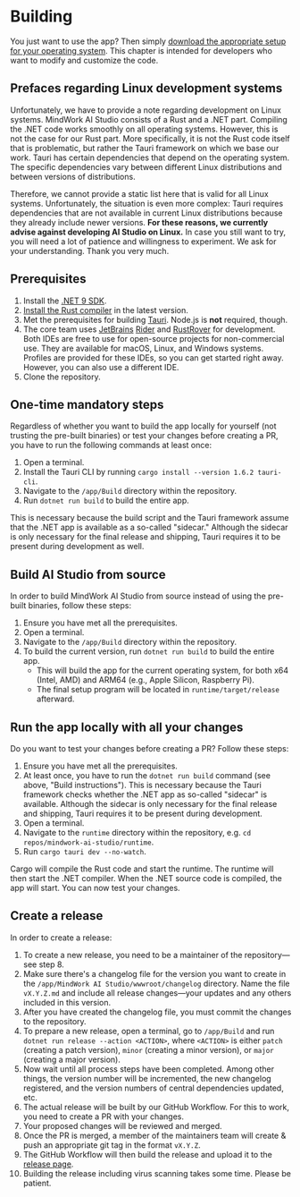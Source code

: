 # Building
You just want to use the app? Then simply [download the appropriate setup for your operating system](Setup.md). This chapter is intended for developers who want to modify and customize the code.

## Prefaces regarding Linux development systems
Unfortunately, we have to provide a note regarding development on Linux systems. MindWork AI Studio consists of a Rust and a .NET part. Compiling the .NET code works smoothly on all operating systems. However, this is not the case for our Rust part. More specifically, it is not the Rust code itself that is problematic, but rather the Tauri framework on which we base our work. Tauri has certain dependencies that depend on the operating system. The specific dependencies vary between different Linux distributions and between versions of distributions.

Therefore, we cannot provide a static list here that is valid for all Linux systems. Unfortunately, the situation is even more complex: Tauri requires dependencies that are not available in current Linux distributions because they already include newer versions. **For these reasons, we currently advise against developing AI Studio on Linux.** In case you still want to try, you will need a lot of patience and willingness to experiment. We ask for your understanding. Thank you very much.

## Prerequisites
1. Install the [.NET 9 SDK](https://dotnet.microsoft.com/en-us/download/dotnet/9.0).
2. [Install the Rust compiler](https://www.rust-lang.org/tools/install) in the latest version.
3. Met the prerequisites for building [Tauri](https://tauri.app/v1/guides/getting-started/prerequisites/). Node.js is **not** required, though.
4. The core team uses [JetBrains](https://www.jetbrains.com/) [Rider](https://www.jetbrains.com/rider/) and [RustRover](https://www.jetbrains.com/rust/) for development. Both IDEs are free to use for open-source projects for non-commercial use. They are available for macOS, Linux, and Windows systems. Profiles are provided for these IDEs, so you can get started right away. However, you can also use a different IDE.
4. Clone the repository.

## One-time mandatory steps
Regardless of whether you want to build the app locally for yourself (not trusting the pre-built binaries) or test your changes before creating a PR, you have to run the following commands at least once:

1. Open a terminal.
2. Install the Tauri CLI by running `cargo install --version 1.6.2 tauri-cli`.
3. Navigate to the `/app/Build` directory within the repository.
4. Run `dotnet run build` to build the entire app.

This is necessary because the build script and the Tauri framework assume that the .NET app is available as a so-called "sidecar." Although the sidecar is only necessary for the final release and shipping, Tauri requires it to be present during development as well.

## Build AI Studio from source
In order to build MindWork AI Studio from source instead of using the pre-built binaries, follow these steps:
1. Ensure you have met all the prerequisites.
2. Open a terminal.
3. Navigate to the `/app/Build` directory within the repository.
4. To build the current version, run `dotnet run build` to build the entire app.
    - This will build the app for the current operating system, for both x64 (Intel, AMD) and ARM64 (e.g., Apple Silicon, Raspberry Pi).
    - The final setup program will be located in `runtime/target/release` afterward.

## Run the app locally with all your changes
Do you want to test your changes before creating a PR? Follow these steps:
1. Ensure you have met all the prerequisites.
2. At least once, you have to run the `dotnet run build` command (see above, "Build instructions"). This is necessary because the Tauri framework checks whether the .NET app as so-called "sidecar" is available. Although the sidecar is only necessary for the final release and shipping, Tauri requires it to be present during development.
3. Open a terminal.
4. Navigate to the `runtime` directory within the repository, e.g. `cd repos/mindwork-ai-studio/runtime`.
5. Run `cargo tauri dev --no-watch`.

Cargo will compile the Rust code and start the runtime. The runtime will then start the .NET compiler. When the .NET source code is compiled, the app will start. You can now test your changes.

## Create a release
In order to create a release:
1. To create a new release, you need to be a maintainer of the repository—see step 8.
2. Make sure there's a changelog file for the version you want to create in the `/app/MindWork AI Studio/wwwroot/changelog` directory. Name the file `vX.Y.Z.md` and include all release changes—your updates and any others included in this version.
3. After you have created the changelog file, you must commit the changes to the repository.
4. To prepare a new release, open a terminal, go to `/app/Build` and run `dotnet run release --action <ACTION>`, where `<ACTION>` is either `patch` (creating a patch version), `minor` (creating a minor version), or `major` (creating a major version).
5. Now wait until all process steps have been completed. Among other things, the version number will be incremented, the new changelog registered, and the version numbers of central dependencies updated, etc.
6. The actual release will be built by our GitHub Workflow. For this to work, you need to create a PR with your changes.
7. Your proposed changes will be reviewed and merged.
8. Once the PR is merged, a member of the maintainers team will create & push an appropriate git tag in the format `vX.Y.Z`.
9. The GitHub Workflow will then build the release and upload it to the [release page](https://github.com/MindWorkAI/AI-Studio/releases/latest).
10. Building the release including virus scanning takes some time. Please be patient.